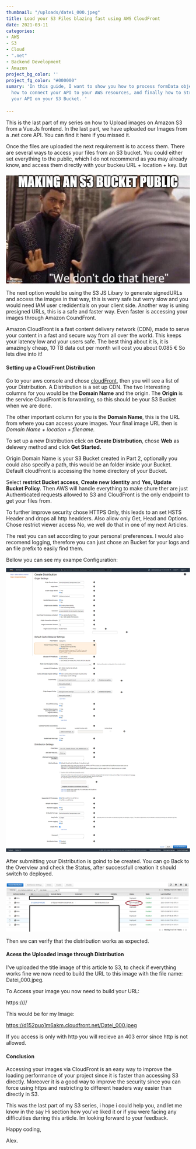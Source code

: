 ```yaml
---
thumbnail: "/uploads/datei_000.jpeg"
title: Load your S3 Files blazing fast using AWS CloudFront
date: 2021-03-11
categories:
- AWS
- S3
- Cloud
- ".net"
- Backend Development
- Amazon
project_bg_color: ''
project_fg_color: "#000000"
sumary: 'In this guide, I want to show you how to process formData objects in .net,
  how to connect your API to your AWS resources, and finally how to Stream files through
  your API on your S3 Bucket. '

---
```

This is the last part of my series on how to Upload images on Amazon S3 from a Vue.Js frontend. In the last part, we have uploaded our Images from a .net core API. You can find it here if you missed it.

Once the files are uploaded the next requirement is to access them. There are several ways to access your files from an S3 bucket. You could either set everything to the public, which I do not recommend as you may already know, and access them directly with your buckeu URL + location + key. But

![](/uploads/50usnq.jpg)

The next option would be using the S3 JS Libary to generate signedURLs and access the images in that way, this is verry safe but verry slow and you would need IAM user credidentials on your client side. Another way is uning presigned URLs, this is a safe and faster way. Even faster is accessing your images through Amazon CoundFront.

Amazon CloudFront is a fast content delivery network (CDN), made to serve your content in a fast and secure way from all over the world. This keeps your latency low and your users safe. The best thing about it is, it is amazingly cheap, 10 TB data out per month will cost you about 0.085 € So lets dive into it!

#### Setting up a CloudFront Distribution

Go to your aws console and chose [cloudFront](https://console.aws.amazon.com/cloudfront/), then you will see a list of your Distribution. A Distribution is a set up CDN. The two Interesting columns for you would be the **Domain Name** and the origin. The **Origin** is the service CloudFront is forwarding, so this should be your S3 Bucket when we are done. 

The other important column for you is the **Domain Name**, this is the URL from where you can access youre images. Your final image URL then is _Domain Name + location + filename._

To set up a new Distribution click on **Create Distribution**, chose **Web** as delevery method and click **Get Started.**

Origin Domain Name is your S3 Bucket created in Part 2, optionally you could also specify a path, this would be an folder inside your Bucket. Default cloudFront is accessing the home directory of your Bucket. 

Select **restrict Bucket access**, **Create new Identity** and **Yes, Update Bucket Policy**. Then AWS will handle everything to make shure ther are just Authenticated requests allowed to S3 and CloudFront is the only endpoint to get your files from. 

To further improve security chose HTTPS Only, this leads to an set HSTS Header and drops all http headders. Also allow only Get, Head and Options. Chose restrict viewer access No, we well do that in one of my next Articles.

The rest you can set according to your personal preferences. I would also recomend logging, therefore you can just chose an Bucket for your logs and an file prefix to easily find them. 

Bellow you can see my exampe Configuration:

![](/uploads/screencapture-console-aws-amazon-cloudfront-home-2021-03-09-11_32_08.png)

After submitting your Distribution is goind to be created. You can go Back to the Overview and check the Status, after successfull creation it should switch to deployed. 

![](/uploads/clofro-ov.png)

Then we can verify that the distribution works as expected.

#### Acess the Uploaded image through Distribution

I've uploaded the title image of this article to S3, to check if everything works fine we now need to build the URL to this image with the file name: Datei_000.jpeg. 

To Access your image you now need to build your URL: 

https://<your Distribution>/<optionally a folder>/<your file>

This would be for my Image:

https://d152puo1m6akm.cloudfront.net/Datei_000.jpeg

If you access is only with http you will recieve an 403 error since http is not allowed. 

#### Conclusion

Accessing your images via CloudFront is an easy way to improve the loading performance of your project since it is faster than accessing S3 directly. Moreover it is a good way to improve the security since you can force using https and restricting to different headers way easier than directly in S3.

This was the last part of my S3 series, i hope i could help you, and let me know in the say Hi section how you've liked it or if you were facing any difficulties durring this article. Im looking forward to your feedback.

Happy coding,

Alex.